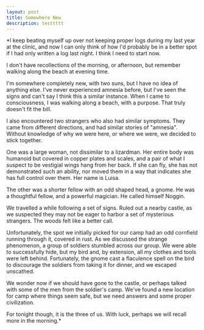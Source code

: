 ```yaml
---
layout: post
title: Somewhere New
description: testtttt
---
```


*I keep beating myself up over not keeping proper logs during my last year at the clinic, and now I can only think of how I'd probably be in a better spot if I had only written a log last night. I think I need to start now.

I don't have recollections of the morning, or afternoon, but remember walking along the beach at evening time.

I'm somewhere completely new, with two suns, but I have no idea of anything else. I've never experienced amnesia before, but I've seen the signs and can't say I think this a similar instance. When I came to consciousness, I was walking along a beach, with a purpose. That truly doesn't fit the bill.

I also encountered two strangers who also had similar symptoms. They came from different directions, and had similar stories of "amnesia". Without knowledge of why we were here, or where we were, we decided to stick together.

One was a large woman, not dissimilar to a lizardman. Her entire body was humanoid but covered in copper plates and scales, and a pair of what I suspect to be vestigial wings hang from her back. If she can fly, she has not demonstrated such an ability, nor moved them in a way that indicates she has full control over them. Her name is Luisa.

The other was a shorter fellow with an odd shaped head, a gnome. He was a thoughtful fellow, and a powerful magician. He called himself Noggin.

We travelled a while following a set of signs. Ruled out a nearby castle, as we suspected they may not be eager to harbor a set of mysterious strangers. The woods felt like a better call.

Unfortunately, the spot we initially picked for our camp had an odd cornfield running through it, covered in rust. As we discussed the strange phenomenon, a group of soldiers stumbled across our group. We were able to successfully hide, but my bird and, by extension, all my clothes and tools were left behind. Fortunately, the gnome cast a flaculence spell on the bird to discourage the soldiers from taking it for dinner, and we escaped unscathed.

We wonder now if we should have gone to the castle, or perhaps talked with some of the men from the soldier's camp. We've found a new location for camp where things seem safe, but we need answers and some proper civilization.

For tonight though, it is the three of us. With luck, perhaps we will recall more in the morning.*

